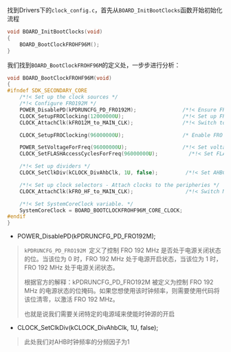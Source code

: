 找到Drivers下的`clock_config.c`，首先从`BOARD_InitBootClocks`函数开始初始化流程

```c
void BOARD_InitBootClocks(void)
{
    BOARD_BootClockFROHF96M();
}
```

我们找到`BOARD_BootClockFROHF96M`的定义处，一步步进行分析：

```c
void BOARD_BootClockFROHF96M(void)
{
#ifndef SDK_SECONDARY_CORE
    /*!< Set up the clock sources */
    /*!< Configure FRO192M */
    POWER_DisablePD(kPDRUNCFG_PD_FRO192M);               /*!< Ensure FRO is on  */
    CLOCK_SetupFROClocking(12000000U);                   /*!< Set up FRO to the 12 MHz, just for sure */
    CLOCK_AttachClk(kFRO12M_to_MAIN_CLK);                /*!< Switch to FRO 12MHz first to ensure we can change the clock setting */

    CLOCK_SetupFROClocking(96000000U);                   /* Enable FRO HF(96MHz) output */

    POWER_SetVoltageForFreq(96000000U);                  /*!< Set voltage for the one of the fastest clock outputs: System clock output */
    CLOCK_SetFLASHAccessCyclesForFreq(96000000U);          /*!< Set FLASH wait states for core */

    /*!< Set up dividers */
    CLOCK_SetClkDiv(kCLOCK_DivAhbClk, 1U, false);         /*!< Set AHBCLKDIV divider to value 1 */

    /*!< Set up clock selectors - Attach clocks to the peripheries */
    CLOCK_AttachClk(kFRO_HF_to_MAIN_CLK);                 /*!< Switch MAIN_CLK to FRO_HF */

    /*!< Set SystemCoreClock variable. */
    SystemCoreClock = BOARD_BOOTCLOCKFROHF96M_CORE_CLOCK;
#endif
}
```

* POWER_DisablePD(kPDRUNCFG_PD_FRO192M); 

> `kPDRUNCFG_PD_FRO192M `定义了控制 FRO 192 MHz 是否处于电源关闭状态的位。当该位为 0 时，FRO 192 MHz 处于电源开启状态，当该位为 1 时，FRO 192 MHz 处于电源关闭状态。
>
> 根据官方的解释：kPDRUNCFG_PD_FRO192M 被定义为控制 FRO 192 MHz 的电源状态的位掩码。如果您想使用该时钟频率，则需要使用代码将该位清零，以激活 FRO 192 MHz。
>
> 也就是说我们需要关闭特定的电源域来使能时钟源的开启

* CLOCK_SetClkDiv(kCLOCK_DivAhbClk, 1U, false);

> 此处我们对AHB时钟频率的分频因子为1